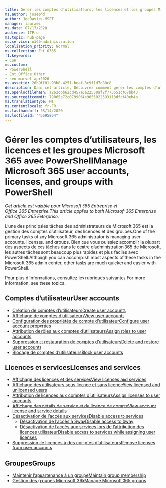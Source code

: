 ```yaml
---
title: Gérer les comptes d’utilisateurs, les licences et les groupes Microsoft 365 avec PowerShell
ms.author: josephd
author: JoeDavies-MSFT
manager: laurawi
ms.date: 07/17/2020
audience: ITPro
ms.topic: hub-page
ms.service: o365-administration
localization_priority: Normal
ms.collection: Ent_O365
f1.keywords:
- CSH
ms.custom:
- PowerShell
- Ent_Office_Other
- seo-marvel-apr2020
ms.assetid: 26b9ff81-93b0-4251-beaf-3c9f1d7c80c8
description: Dans cet article, Découvrez comment gérer les comptes d’utilisateur, les licences et les groupes Microsoft 365 avec PowerShell.
ms.openlocfilehash: a262cbb62cd457e3a22550af2f773551cf67bb43
ms.sourcegitcommit: 79065e72c0799064e9055022393113dfcf40eb4b
ms.translationtype: MT
ms.contentlocale: fr-FR
ms.lasthandoff: 08/14/2020
ms.locfileid: "46695864"
---
```

# <a name="manage-microsoft-365-user-accounts-licenses-and-groups-with-powershell"></a><span data-ttu-id="fd7c3-103">Gérer les comptes d’utilisateurs, les licences et les groupes Microsoft 365 avec PowerShell</span><span class="sxs-lookup"><span data-stu-id="fd7c3-103">Manage Microsoft 365 user accounts, licenses, and groups with PowerShell</span></span>

<span data-ttu-id="fd7c3-104">*Cet article est valable pour Microsoft 365 Entreprise et Office 365 Entreprise.*</span><span class="sxs-lookup"><span data-stu-id="fd7c3-104">*This article applies to both Microsoft 365 Enterprise and Office 365 Enterprise.*</span></span>

<span data-ttu-id="fd7c3-105">L’une des principales tâches des administrateurs de Microsoft 365 est la gestion des comptes d’utilisateur, des licences et des groupes.</span><span class="sxs-lookup"><span data-stu-id="fd7c3-105">One of the primary tasks of any Microsoft 365 administrator is managing user accounts, licenses, and groups.</span></span> <span data-ttu-id="fd7c3-106">Bien que vous puissiez accomplir la plupart des aspects de ces tâches dans le centre d’administration 365 de Microsoft, les autres tâches sont beaucoup plus rapides et plus faciles avec PowerShell.</span><span class="sxs-lookup"><span data-stu-id="fd7c3-106">Although you can accomplish most aspects of these tasks in the Microsoft 365 admin center, other tasks are much quicker and easier with PowerShell.</span></span> 

<span data-ttu-id="fd7c3-107">Pour plus d’informations, consultez les rubriques suivantes.</span><span class="sxs-lookup"><span data-stu-id="fd7c3-107">For more information, see these topics.</span></span>

## <a name="user-accounts"></a><span data-ttu-id="fd7c3-108">Comptes d’utilisateur</span><span class="sxs-lookup"><span data-stu-id="fd7c3-108">User accounts</span></span>

- [<span data-ttu-id="fd7c3-109">Création de comptes d’utilisateurs</span><span class="sxs-lookup"><span data-stu-id="fd7c3-109">Create user accounts</span></span>](create-user-accounts-with-microsoft-365-powershell.md)
- [<span data-ttu-id="fd7c3-110">Affichage de comptes d’utilisateurs</span><span class="sxs-lookup"><span data-stu-id="fd7c3-110">View user accounts</span></span>](view-user-accounts-with-microsoft-365-powershell.md)
- [<span data-ttu-id="fd7c3-111">Configuration des propriétés de compte d’utilisateur</span><span class="sxs-lookup"><span data-stu-id="fd7c3-111">Configure user account properties</span></span>](configure-user-account-properties-with-microsoft-365-powershell.md)
- [<span data-ttu-id="fd7c3-112">Attribution de rôles aux comptes d’utilisateurs</span><span class="sxs-lookup"><span data-stu-id="fd7c3-112">Assign roles to user accounts</span></span>](assign-roles-to-user-accounts-with-microsoft-365-powershell.md)
- [<span data-ttu-id="fd7c3-113">Suppression et restauration de comptes d’utilisateurs</span><span class="sxs-lookup"><span data-stu-id="fd7c3-113">Delete and restore user accounts</span></span>](delete-and-restore-user-accounts-with-microsoft-365-powershell.md)
- [<span data-ttu-id="fd7c3-114">Blocage de comptes d’utilisateurs</span><span class="sxs-lookup"><span data-stu-id="fd7c3-114">Block user accounts</span></span>](block-user-accounts-with-microsoft-365-powershell.md)

## <a name="licenses-and-services"></a><span data-ttu-id="fd7c3-115">Licences et services</span><span class="sxs-lookup"><span data-stu-id="fd7c3-115">Licenses and services</span></span>
- [<span data-ttu-id="fd7c3-116">Affichage des licences et des services</span><span class="sxs-lookup"><span data-stu-id="fd7c3-116">View licenses and services</span></span>](view-licenses-and-services-with-microsoft-365-powershell.md)
- [<span data-ttu-id="fd7c3-117">Affichage des utilisateurs sous licence et sans licence</span><span class="sxs-lookup"><span data-stu-id="fd7c3-117">View licensed and unlicensed users</span></span>](view-licensed-and-unlicensed-users-with-microsoft-365-powershell.md)
- [<span data-ttu-id="fd7c3-118">Attribution de licences aux comptes d’utilisateurs</span><span class="sxs-lookup"><span data-stu-id="fd7c3-118">Assign licenses to user accounts</span></span>](assign-licenses-to-user-accounts-with-microsoft-365-powershell.md)
- [<span data-ttu-id="fd7c3-119">Affichage des détails de service et de licence de compte</span><span class="sxs-lookup"><span data-stu-id="fd7c3-119">View account license and service details</span></span>](view-account-license-and-service-details-with-microsoft-365-powershell.md)
- [<span data-ttu-id="fd7c3-120">Désactivation de l’accès aux services</span><span class="sxs-lookup"><span data-stu-id="fd7c3-120">Disable access to services</span></span>](disable-access-to-services-with-microsoft-365-powershell.md)
  - [<span data-ttu-id="fd7c3-121">Désactivation de l’accès à Sway</span><span class="sxs-lookup"><span data-stu-id="fd7c3-121">Disable access to Sway</span></span>](disable-access-to-sway-with-microsoft-365-powershell.md)
  - [<span data-ttu-id="fd7c3-122">Désactivation de l’accès aux services lors de l’attribution des licences utilisateur</span><span class="sxs-lookup"><span data-stu-id="fd7c3-122">Disable access to services while assigning user licenses</span></span>](disable-access-to-services-while-assigning-user-licenses.md)
- [<span data-ttu-id="fd7c3-123">Suppression de licences à des comptes d’utilisateurs</span><span class="sxs-lookup"><span data-stu-id="fd7c3-123">Remove licenses from user accounts</span></span>](remove-licenses-from-user-accounts-with-microsoft-365-powershell.md)

## <a name="groups"></a><span data-ttu-id="fd7c3-124">Groupes</span><span class="sxs-lookup"><span data-stu-id="fd7c3-124">Groups</span></span>
- [<span data-ttu-id="fd7c3-125">Maintenir l’appartenance à un groupe</span><span class="sxs-lookup"><span data-stu-id="fd7c3-125">Maintain group membership</span></span>](maintain-group-membership-with-microsoft-365-powershell.md)
- [<span data-ttu-id="fd7c3-126">Gestion des groupes Microsoft 365</span><span class="sxs-lookup"><span data-stu-id="fd7c3-126">Manage Microsoft 365 groups</span></span>](manage-microsoft-365-groups-with-powershell.md)

